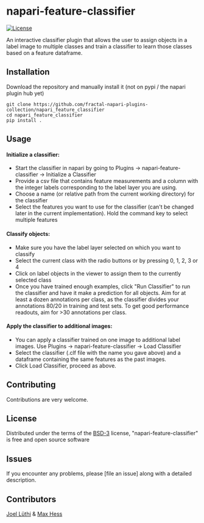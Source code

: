 # napari-feature-classifier

[![License](https://img.shields.io/pypi/l/napari-feature-classifier.svg?color=green)](https://github.com/fractal-napari-plugins-collection/napari_feature_classifier/raw/main/LICENSE)

An interactive classifier plugin that allows the user to assign objects in a label image to multiple classes and train a classifier to learn those classes based on a feature dataframe.

## Installation

Download the repository and manually install it (not on pypi / the napari plugin hub yet)

    git clone https://github.com/fractal-napari-plugins-collection/napari_feature_classifier
    cd napari_feature_classifier
    pip install .



## Usage
#### Initialize a classifier:
- Start the classifier in napari by going to Plugins -> napari-feature-classifier -> Initialize a Classifier  
- Provide a csv file that contains feature measurements and a column with the integer labels corresponding to the label layer you are using.
- Choose a name (or relative path from the current working directory) for the classifier
- Select the features you want to use for the classifier (can't be changed later in the current implementation). Hold the command key to select multiple features

#### Classify objects:
- Make sure you have the label layer selected on which you want to classify
- Select the current class with the radio buttons or by pressing 0, 1, 2, 3 or 4
- Click on label objects in the viewer to assign them to the currently selected class
- Once you have trained enough examples, click "Run Classifier" to run the classifier and have it make a prediction for all objects. Aim for at least a dozen annotations per class, as the classifier divides your annotations 80/20 in training and test sets. To get good performance readouts, aim for >30 annotations per class.

#### Apply the classifier to additional images:
- You can apply a classifier trained on one image to additional label images. Use Plugins -> napari-feature-classifier -> Load Classifier  
- Select the classifier (.clf file with the name you gave above) and a dataframe containing the same features as the past images.
- Click Load Classifier, proceed as above.



## Contributing

Contributions are very welcome.

## License

Distributed under the terms of the [BSD-3] license,
"napari-feature-classifier" is free and open source software

## Issues

If you encounter any problems, please [file an issue] along with a detailed description.

## Contributors
[Joel Lüthi](https://github.com/jluethi) & [Max Hess](https://github.com/MaksHess)

[napari]: https://github.com/napari/napari
[Cookiecutter]: https://github.com/audreyr/cookiecutter
[@napari]: https://github.com/napari
[MIT]: http://opensource.org/licenses/MIT
[BSD-3]: http://opensource.org/licenses/BSD-3-Clause
[GNU GPL v3.0]: http://www.gnu.org/licenses/gpl-3.0.txt
[GNU LGPL v3.0]: http://www.gnu.org/licenses/lgpl-3.0.txt
[Apache Software License 2.0]: http://www.apache.org/licenses/LICENSE-2.0
[Mozilla Public License 2.0]: https://www.mozilla.org/media/MPL/2.0/index.txt
[cookiecutter-napari-plugin]: https://github.com/napari/cookiecutter-napari-plugin

[napari]: https://github.com/napari/napari
[tox]: https://tox.readthedocs.io/en/latest/
[pip]: https://pypi.org/project/pip/
[PyPI]: https://pypi.org/
